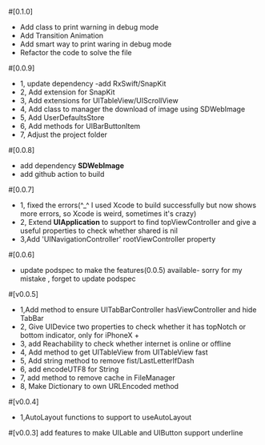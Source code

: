 #[0.1.0]
* Add class to print warning in debug mode
* Add Transition Animation 
* Add smart way to print waring in debug mode
* Refactor the code to solve the file 

#[0.0.9]
* 1, update dependency -add RxSwift/SnapKit
* 2, Add extension for SnapKit
* 3, Add extensions for UITableView/UIScrollView
* 4, Add class to manager the download of image using SDWebImage
* 5, Add UserDefaultsStore
* 6, Add methods for UIBarButtonItem
* 7, Adjust the project folder

#[0.0.8]
* add dependency **SDWebImage**
* add github action to build

#[0.0.7]
* 1, fixed the errors(^_^ I used Xcode to build successfully but now shows more errors, so Xcode is weird, sometimes it's crazy)
* 2, Extend **UIApplication** to support to find topViewController and give a useful properties to check whether shared is nil 
* 3,Add 'UINavigationController' rootViewController property

#[0.0.6]
* update podspec to make the features(0.0.5) available- sorry for my mistake , forget to update podspec 

#[v0.0.5]
* 1,Add method to ensure UITabBarController hasViewController and hide TabBar
* 2, Give UIDevice two properties to check whether it has topNotch or bottom indicator, only for iPhoneX +
* 3, add Reachability to check whether internet is online or offline
* 4, Add method to get UITableView from UITableView fast
* 5, Add string method to remove fist/LastLetterIfDash
* 6, add encodeUTF8 for String 
* 7, add method to remove cache in FileManager
* 8, Make Dictionary to own URLEncoded method 

#[v0.0.4]
* 1,AutoLayout functions to support to useAutoLayout


#[v0.0.3]
add features to make UILable and UIButton support underline


